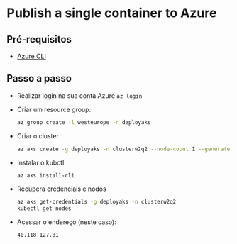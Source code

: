 # Publish a single container to Azure

## Pré-requisitos

* [Azure CLI](https://docs.microsoft.com/en-us/cli/azure/?view=azure-cli-latest)

## Passo a passo

* Realizar login na sua conta Azure ```az login```

* Criar um resource group:

   ```bash
   az group create -l westeurope -n deployaks
   ```

* Criar o cluster
  
  ```bash
  az aks create -g deployaks -n clusterw2q2 --node-count 1 --generate-ssh-keys
  ```

* Instalar o kubctl

  ```bash
  az aks install-cli
  ```

* Recupera credenciais e nodos

  ```bash
  az aks get-credentials -g deployaks -n clusterw2q2
  kubectl get nodes
  ```

* Acessar o endereço (neste caso):

  ```bash
  40.118.127.81
  ```